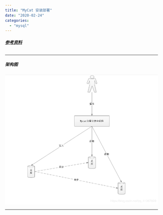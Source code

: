 ```yaml
---
title: "MyCat 安装部署"
date: "2020-02-24"
categories: 
  - "mysql"
---
```


###### **[参考资料](https://blog.csdn.net/qq_41967899/article/details/104256584 "参考资料")**

* * *

##### 架构图

![](images/mycat_%E6%9E%B6%E6%9E%84%E5%9B%BE.png)

* * *

